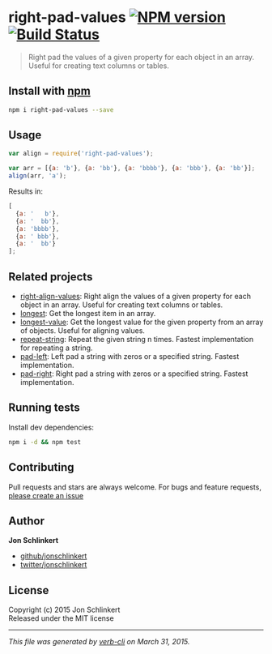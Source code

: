 # right-pad-values [![NPM version](https://badge.fury.io/js/right-pad-values.svg)](http://badge.fury.io/js/right-pad-values)  [![Build Status](https://travis-ci.org/jonschlinkert/right-pad-values.svg)](https://travis-ci.org/jonschlinkert/right-pad-values) 

> Right pad the values of a given property for each object in an array. Useful for creating text columns or tables.

## Install with [npm](npmjs.org)

```bash
npm i right-pad-values --save
```

## Usage

```js
var align = require('right-pad-values');

var arr = [{a: 'b'}, {a: 'bb'}, {a: 'bbbb'}, {a: 'bbb'}, {a: 'bb'}];
align(arr, 'a');
```

Results in:

```js
[
  {a: '   b'},
  {a: '  bb'},
  {a: 'bbbb'},
  {a: ' bbb'},
  {a: '  bb'}
];
```

## Related projects
 * [right-align-values](https://github.com/jonschlinkert/right-align-values): Right align the values of a given property for each object in an array. Useful for creating text columns or tables.
 * [longest](https://github.com/jonschlinkert/longest): Get the longest item in an array.
 * [longest-value](https://github.com/jonschlinkert/longest-value): Get the longest value for the given property from an array of objects. Useful for aligning values.
 * [repeat-string](https://github.com/jonschlinkert/repeat-string): Repeat the given string n times. Fastest implementation for repeating a string.
 * [pad-left](https://github.com/jonschlinkert/pad-left): Left pad a string with zeros or a specified string. Fastest implementation.
 * [pad-right](https://github.com/jonschlinkert/pad-right): Right pad a string with zeros or a specified string. Fastest implementation.  

## Running tests
Install dev dependencies:

```bash
npm i -d && npm test
```

## Contributing
Pull requests and stars are always welcome. For bugs and feature requests, [please create an issue](https://github.com/jonschlinkert/right-pad-values/issues)

## Author

**Jon Schlinkert**

+ [github/jonschlinkert](https://github.com/jonschlinkert)
+ [twitter/jonschlinkert](http://twitter.com/jonschlinkert) 

## License
Copyright (c) 2015 Jon Schlinkert  
Released under the MIT license

***

_This file was generated by [verb-cli](https://github.com/assemble/verb-cli) on March 31, 2015._
